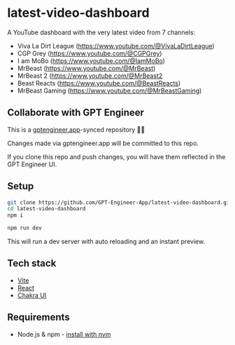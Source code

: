 # latest-video-dashboard

A YouTube dashboard with the very latest video from 7 channels:
- Viva La Dirt League (https://www.youtube.com/@VivaLaDirtLeague)
- CGP Grey (https://www.youtube.com/@CGPGrey)
- I am MoBo (https://www.youtube.com/@IamMoBo)
- MrBeast (https://www.youtube.com/@MrBeast)
- MrBeast 2 (https://www.youtube.com/@MrBeast2
- Beast Reacts (https://www.youtube.com/@BeastReacts)
- MrBeast Gaming (https://www.youtube.com/@MrBeastGaming)


## Collaborate with GPT Engineer

This is a [gptengineer.app](https://gptengineer.app)-synced repository 🌟🤖

Changes made via gptengineer.app will be committed to this repo.

If you clone this repo and push changes, you will have them reflected in the GPT Engineer UI.

## Setup

```sh
git clone https://github.com/GPT-Engineer-App/latest-video-dashboard.git
cd latest-video-dashboard
npm i
```

```sh
npm run dev
```

This will run a dev server with auto reloading and an instant preview.

## Tech stack

- [Vite](https://vitejs.dev/)
- [React](https://react.dev/)
- [Chakra UI](https://chakra-ui.com/)

## Requirements

- Node.js & npm - [install with nvm](https://github.com/nvm-sh/nvm#installing-and-updating)
